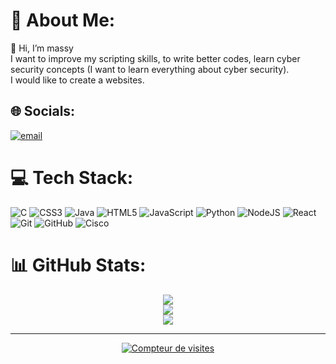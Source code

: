 # 💫 About Me:
👋 Hi, I’m massy<br>I want to improve my scripting skills, to write better codes, learn cyber security concepts (I want to learn everything about cyber security).<br>I would like to create a websites.


## 🌐 Socials:
[![email](https://img.shields.io/badge/Email-D14836?logo=gmail&logoColor=white)](mailto:aityahiasarahmassylia@gmail.com) 

# 💻 Tech Stack:
![C](https://img.shields.io/badge/c-%2300599C.svg?style=for-the-badge&logo=c&logoColor=white) ![CSS3](https://img.shields.io/badge/css3-%231572B6.svg?style=for-the-badge&logo=css3&logoColor=white) ![Java](https://img.shields.io/badge/java-%23ED8B00.svg?style=for-the-badge&logo=openjdk&logoColor=white) ![HTML5](https://img.shields.io/badge/html5-%23E34F26.svg?style=for-the-badge&logo=html5&logoColor=white) ![JavaScript](https://img.shields.io/badge/javascript-%23323330.svg?style=for-the-badge&logo=javascript&logoColor=%23F7DF1E) ![Python](https://img.shields.io/badge/python-3670A0?style=for-the-badge&logo=python&logoColor=ffdd54) ![NodeJS](https://img.shields.io/badge/node.js-6DA55F?style=for-the-badge&logo=node.js&logoColor=white) ![React](https://img.shields.io/badge/react-%2320232a.svg?style=for-the-badge&logo=react&logoColor=%2361DAFB) ![Git](https://img.shields.io/badge/git-%23F05033.svg?style=for-the-badge&logo=git&logoColor=white) ![GitHub](https://img.shields.io/badge/github-%23121011.svg?style=for-the-badge&logo=github&logoColor=white) ![Cisco](https://img.shields.io/badge/cisco-%23049fd9.svg?style=for-the-badge&logo=cisco&logoColor=black)
# 📊 GitHub Stats:
<p align="center">
    <img src="https://nirzak-streak-stats.vercel.app/?user=massylia-sarah&theme=blue_navy&hide_border=false"/><br/>
    <img src="https://github-readme-stats.vercel.app/api?username=massylia-sarah&theme=blue_navy&hide_border=false&include_all_commits=false&count_private=false"/><br/>
    <img src="https://github-readme-stats.vercel.app/api/top-langs/?username=massylia-sarah&theme=blue_navy&hide_border=false&include_all_commits=false&count_private=false&layout=compact"/>
</p>

----
<p align="center">
  <a href="https://visitcount.itsvg.in">
    <img src="https://visitcount.itsvg.in/api?id=massylia-sarah&icon=0&color=0" alt="Compteur de visites" />
  </a>
</p>

<!-- Proudly created with GPRM ( https://gprm.itsvg.in ) -->
